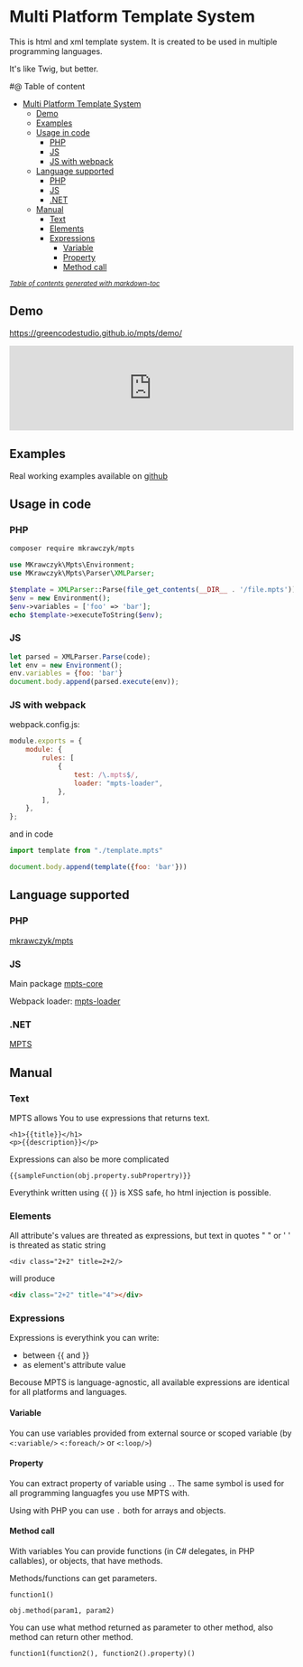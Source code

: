 # Multi Platform Template System

This is html and xml template system. It is created to be used in multiple programming languages.

It's like Twig, but better.


#@ Table of content
- [Multi Platform Template System](#multi-platform-template-system)
    * [Demo](#demo)
    * [Examples](#examples)
    * [Usage in code](#usage-in-code)
        + [PHP](#php)
        + [JS](#js)
        + [JS with webpack](#js-with-webpack)
    * [Language supported](#language-supported)
        + [PHP](#php-1)
        + [JS](#js-1)
        + [.NET](#net)
    * [Manual](#manual)
        + [Text](#text)
        + [Elements](#elements)
        + [Expressions](#expressions)
            - [Variable](#variable)
            - [Property](#property)
            - [Method call](#method-call)

<small><i><a href='http://ecotrust-canada.github.io/markdown-toc/'>Table of contents generated with markdown-toc</a></i></small>



## Demo
https://greencodestudio.github.io/mpts/demo/
<iframe style="border:none; width:100%" src="https://greencodestudio.github.io/mpts/demo/"></iframe>

## Examples
Real working examples available on [github](https://github.com/GreenCodeStudio/mpts/tree/master/examples/)

## Usage in code

### PHP

```bash
composer require mkrawczyk/mpts
```

```php
use MKrawczyk\Mpts\Environment;
use MKrawczyk\Mpts\Parser\XMLParser;

$template = XMLParser::Parse(file_get_contents(__DIR__ . '/file.mpts'));
$env = new Environment();
$env->variables = ['foo' => 'bar'];
echo $template->executeToString($env);
```

### JS

```js
let parsed = XMLParser.Parse(code);
let env = new Environment();
env.variables = {foo: 'bar'}
document.body.append(parsed.execute(env));
```

### JS with webpack

webpack.config.js:
```js
module.exports = {
    module: {
        rules: [
            {
                test: /\.mpts$/,
                loader: "mpts-loader",
            },
        ],
    },
};
```
and in code

```js
import template from "./template.mpts"

document.body.append(template({foo: 'bar'}))
```

## Language supported
### PHP
[mkrawczyk/mpts](https://packagist.org/packages/mkrawczyk/mpts)

### JS
Main package
[mpts-core](https://www.npmjs.com/package/mpts-core)

Webpack loader:
[mpts-loader](https://www.npmjs.com/package/mpts-loader)

### .NET
[MPTS](https://www.nuget.org/packages/MPTS)

## Manual
### Text 
MPTS allows You to use expressions that returns text.
```MPTS
<h1>{{title}}</h1>
<p>{{description}}</p>
```
Expressions can also be more complicated
```MTPS
{{sampleFunction(obj.property.subPropertry)}}
```
Everythink written using {{ }} is XSS safe, ho html injection is possible.
### Elements
All attribute's values are threated as expressions, but text in quotes " " or ' ' is threated as static string  
```MPTS
<div class="2+2" title=2+2/>
```
will produce
```html
<div class="2+2" title="4"></div>
```

### Expressions
Expressions is everythink you can write:
* between {{ and }}
* as element's attribute value

Becouse MPTS is language-agnostic, all available expressions are identical for all platforms and languages.

#### Variable
You can use variables provided from external source or scoped variable (by `<:variable/>` `<:foreach/>` or `<:loop/>`)

#### Property
You can extract property of variable using `.`. The same symbol is used for all programming languagfes you use MPTS with.

Using with PHP you can use `.` both for arrays and objects.
#### Method call
With variables You can provide functions (in C# delegates, in PHP callables), or objects, that have methods.

Methods/functions can get parameters.
```MPTS
function1()
```
```MPTS
obj.method(param1, param2)
```

You can use what method returned as parameter to other method, also method can return other method.
```MPTS
function1(function2(), function2().property)()
```